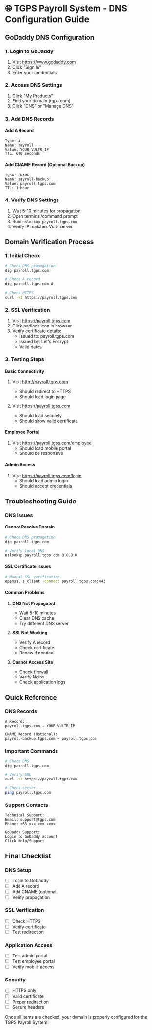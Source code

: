 # 🌐 TGPS Payroll System - DNS Configuration Guide

## GoDaddy DNS Configuration

### 1. Login to GoDaddy
1. Visit https://www.godaddy.com
2. Click "Sign In"
3. Enter your credentials

### 2. Access DNS Settings
1. Click "My Products"
2. Find your domain (tgps.com)
3. Click "DNS" or "Manage DNS"

### 3. Add DNS Records

#### Add A Record
```
Type: A
Name: payroll
Value: YOUR_VULTR_IP
TTL: 600 seconds
```

#### Add CNAME Record (Optional Backup)
```
Type: CNAME
Name: payroll-backup
Value: payroll.tgps.com
TTL: 1 hour
```

### 4. Verify DNS Settings
1. Wait 5-10 minutes for propagation
2. Open terminal/command prompt
3. Run: `nslookup payroll.tgps.com`
4. Verify IP matches Vultr server

## Domain Verification Process

### 1. Initial Check
```bash
# Check DNS propagation
dig payroll.tgps.com

# Check A record
dig payroll.tgps.com A

# Check HTTPS
curl -vI https://payroll.tgps.com
```

### 2. SSL Verification
1. Visit https://payroll.tgps.com
2. Click padlock icon in browser
3. Verify certificate details:
   - Issued to: payroll.tgps.com
   - Issued by: Let's Encrypt
   - Valid dates

### 3. Testing Steps

#### Basic Connectivity
1. Visit http://payroll.tgps.com
   - Should redirect to HTTPS
   - Should load login page

2. Visit https://payroll.tgps.com
   - Should load securely
   - Should show valid certificate

#### Employee Portal
1. Visit https://payroll.tgps.com/employee
   - Should load mobile portal
   - Should be responsive

#### Admin Access
1. Visit https://payroll.tgps.com/login
   - Should load admin login
   - Should accept credentials

## Troubleshooting Guide

### DNS Issues

#### Cannot Resolve Domain
```bash
# Check DNS propagation
dig payroll.tgps.com

# Verify local DNS
nslookup payroll.tgps.com 8.8.8.8
```

#### SSL Certificate Issues
```bash
# Manual SSL verification
openssl s_client -connect payroll.tgps.com:443
```

#### Common Problems

1. **DNS Not Propagated**
   - Wait 5-10 minutes
   - Clear DNS cache
   - Try different DNS server

2. **SSL Not Working**
   - Verify A record
   - Check certificate
   - Renew if needed

3. **Cannot Access Site**
   - Check firewall
   - Verify Nginx
   - Check application logs

## Quick Reference

### DNS Records
```
A Record:
payroll.tgps.com → YOUR_VULTR_IP

CNAME Record (Optional):
payroll-backup.tgps.com → payroll.tgps.com
```

### Important Commands
```bash
# Check DNS
dig payroll.tgps.com

# Verify SSL
curl -vI https://payroll.tgps.com

# Check server
ping payroll.tgps.com
```

### Support Contacts
```
Technical Support:
Email: support@tgps.com
Phone: +63 xxx xxx xxxx

GoDaddy Support:
Login to GoDaddy account
Click Help/Support
```

## Final Checklist

### DNS Setup
- [ ] Login to GoDaddy
- [ ] Add A record
- [ ] Add CNAME (optional)
- [ ] Verify propagation

### SSL Verification
- [ ] Check HTTPS
- [ ] Verify certificate
- [ ] Test redirection

### Application Access
- [ ] Test admin portal
- [ ] Test employee portal
- [ ] Verify mobile access

### Security
- [ ] HTTPS only
- [ ] Valid certificate
- [ ] Proper redirection
- [ ] Secure headers

Once all items are checked, your domain is properly configured for the TGPS Payroll System!
